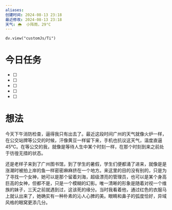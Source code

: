 ```yaml
---
aliases: 
创建时间: 2024-08-13 23:18
最近修改: 2024-08-13 23:18
天气: 🌦  小阵雨，29°C 
---
```



```dataviewjs
dv.view("customJs/Ti")
```

# 今日任务
- [ ] 
- [ ] 
- [ ] 
- [ ] 
- [ ] 

# 想法

今天下午消防检查，逼得我只有出去了。最近这段时间广州的天气就像火炉一样，在公交站牌等公交的时候，汗像黄豆一样留下来，手机也抗议这天气，温度直逼45℃。在等公交的我，就像是等待人生中某个时刻一样，在那个时刻到来之前处于彷徨无措的状态。


还是老样子来到了广州图书馆，到了学生的暑假，学生们便都涌了进来，就像是是涨潮时被拍上岸的鱼一样密密麻麻挤在一个地方。来这里的目的没有别的，只是为了寻找一个女神，她可以是那个留着刘海，超级漂亮的管理员，也可以是某个身高巨高的女神，但都不是，只是一个模糊的幻影。唯一清晰的形象是随着对视一个维族的妹子，三天之前就遇到过，这该死的缘分。当时我看着他，通过红色的衣服马上就认出来了，她确实有一种朴素的沁人心脾的美。眼睛和鼻子的弧度恰好，异域风格的眼窝更添几分。


























































































































































































































































































































































































































































































































































































































































































































































































































































































































































































































































































































































































































































































































































































































































































































































































































































































































































































































































































































































































































































































































































































































































































































































































































































































































































































































































































































































































































































































































































































































































































































































































































































































































































































































































































































































































































































































































































































































































































































































































































































































































































































































































































































































































































































































































































































































































































































































































































































































































































































































































































































































































































































































































































































































































































































































































































































































































































































































































































































































































































































































































































































































































































































































































































































































































































































































































































































































































































































































































































































































































































































































































































































































































































































































































































































































































































































































































































































































































































































































































































































































































































































































































































































































































































































































































































































































































































































































































































































































































































































































































































































































































































































































































































































































































































































































































































































































































































































































































































































































































































































































































































































































































































































































































































































































































































































































































































































































































































































































































































































































































































































































































































































































































































































































































































































































































































































































































































































































































































































































































































































































































































































































































































































































































































































































































































































































































































































































































































































































































































































































































































































































































































































































































































































































































































































































































































































































































































































































































































































































































































































































































































































































































































































































































































































































































































































































































































































































































































































































































































































































































































































































































































































































































































































































































































































































































































































































































































































































































































































































































































































































































































































































































































































































































































































































































































































































































































































































































































































































































































































































































































































































































































































































































































































































































































































































































































































































































































































































































































































































































































































































































































































































































































































































































































































































































































































































































































































































































































































































































































































































































































































































































































































































































































































































































































































































































































































































































































































































































































































































































































































































































































































































































































































































































































































































































































































































































































































































































































































































































































































































































































































































































































































































































































































































































































































































































































































































































































































































































































































































































































































































































































































































































































































































































































































































































































































































































































































































































































































































































































































































































































































































































































































































































































































































































































































































































































































































































































































































































































































































































































































































































































































































































































































































































































































































































































































































































































































































































































































































































































































































































































































































































































































































































































































































































































































































































































































































































































































































































































































































































































































































































































































































































































































































































































































































































































































































































































































































































































































































































































































































































































































































































































































































































































































































































































































































































































































































































































































































































































































































































































































































































































































































































































































































































































































































































































































































































































































































































































































































































































































































































































































































































































































































































































































































































































































































































































































































































































































































































































































































































































































































































































































































































































































































































































































































































































































































































































































































































































































































































































































































































































































































































































































































































































































































































































































































































































































































































































































































































































































































































































































































































































































































































































































































































































































































































































































































































































































































































































































































































































































































































































































































































































































































































































































































































































































































































































































































































































































































































































































































































































































































































































































































































































































































































































































































































































































































































































































































































































































































































































































































































































































































































































































































































































































































































































































































































































































































































































































































































































































































































































































































































































































































































































































































































































































































































































































































































































































































































































































































































































































































































































































































































































































































































































































































































































































































































































































































































































































































































































































































































































































































































































































































































































































































































































































































































































































































































































































































































































































































































































































































































































































































































































































































































































































































































































































































































































































































































































































































































































































































































































































































































































































































































































































































































































































































































































































































































































































































































































































































































































































































































































































































































































































































































































































































































































































































































































































































































































































































































































































































































































































































































































































































































































































































































































































































































































































































































































































































































































































































































































































































































































































































































































































































































































































































































































































































































































































































































































































































































































































































































































































































































































































































































































































































































































































































































































































































































































































































































































































































































































































































































































































































































































































































































































































































































































































































































































































































































































































































































































































































































































































































































































































































































































































































































































































































































































































































































































































































































































































































































































































































































































































































































































































































































































































































































































































































































































































































































































































































































































































































































































































































































































































































































































































































































































































































































































































































































































































































































































































































































































































































































































































































































































































































































































































































































































































































































































































































































































































































































































































































































































































































































































































































































































































































































































































































































































































































































































































































































































































































































































































































































































































































































